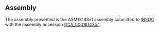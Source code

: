 

Assembly
--------

The assembly presented is the ASM18143v1 assembly submitted to
[INSDC](http://www.insdc.org) with the assembly accession
[GCA\_000181435.1](http://www.ebi.ac.uk/ena/data/view/GCA_000181435.1).
